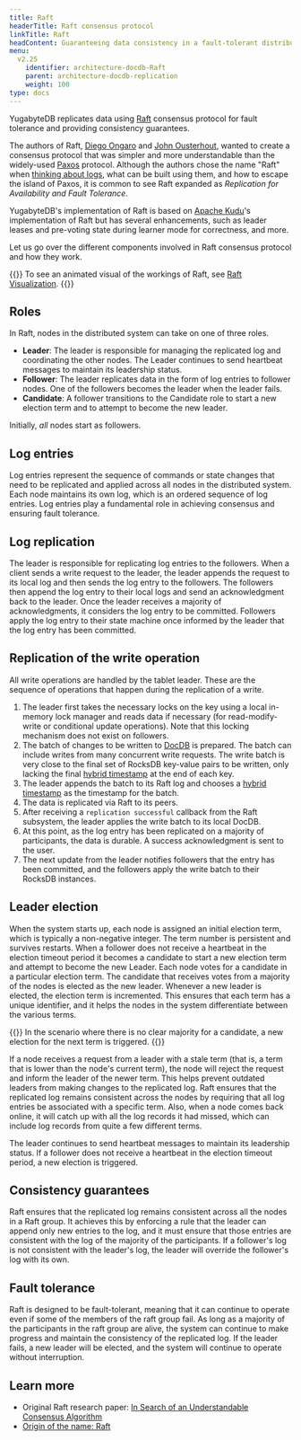 ```yaml
---
title: Raft
headerTitle: Raft consensus protocol
linkTitle: Raft
headContent: Guaranteeing data consistency in a fault-tolerant distributed system
menu:
  v2.25
    identifier: architecture-docdb-Raft
    parent: architecture-docdb-replication
    weight: 100
type: docs
---
```


YugabyteDB replicates data using [Raft](https://en.wikipedia.org/wiki/Raft_(algorithm)) consensus protocol for fault tolerance and providing consistency guarantees.

The authors of Raft, [Diego Ongaro](https://ongardie.net/) and [John Ousterhout](https://web.stanford.edu/~ouster/cgi-bin/home.php), wanted to create a consensus protocol that was simpler and more understandable than the widely-used [Paxos](https://en.wikipedia.org/wiki/Paxos_(computer_science)) protocol. Although the authors chose the name "Raft" when [thinking about logs](https://groups.google.com/g/raft-dev/c/95rZqptGpmU), what can be built using them, and how to escape the island of Paxos, it is common to see Raft expanded as _Replication for Availability and Fault Tolerance_.

YugabyteDB's implementation of Raft is based on [Apache Kudu](https://kudu.apache.org/docs/)'s implementation of Raft but has several enhancements, such as leader leases and pre-voting state during learner mode for correctness, and more.

Let us go over the different components involved in Raft consensus protocol and how they work.

{{<lead link="https://Raft.github.io/">}}
To see an animated visual of the workings of Raft, see [Raft Visualization](https://Raft.github.io/).
{{</lead>}}

## Roles

In Raft, nodes in the distributed system can take on one of three roles.

- **Leader**: The leader is responsible for managing the replicated log and coordinating the other nodes. The Leader continues to send heartbeat messages to maintain its leadership status.
- **Follower**: The leader replicates data in the form of log entries to follower nodes. One of the followers becomes the leader when the leader fails.
- **Candidate**: A follower transitions to the Candidate role to start a new election term and to attempt to become the new leader.

Initially, _all_ nodes start as followers.

## Log entries

Log entries represent the sequence of commands or state changes that need to be replicated and applied across all nodes in the distributed system. Each node maintains its own log, which is an ordered sequence of log entries. Log entries play a fundamental role in achieving consensus and ensuring fault tolerance.

## Log replication

The leader is responsible for replicating log entries to the followers. When a client sends a write request to the leader, the leader appends the request to its local log and then sends the log entry to the followers. The followers then append the log entry to their local logs and send an acknowledgment back to the leader. Once the leader receives a majority of acknowledgments, it considers the log entry to be committed. Followers apply the log entry to their state machine once informed by the leader that the log entry has been committed.

## Replication of the write operation

All write operations are handled by the tablet leader. These are the sequence of operations that happen during the replication of a write.

1. The leader first takes the necessary locks on the key using a local in-memory lock manager and reads data if necessary (for read-modify-write or conditional update operations). Note that this locking mechanism does not exist on followers.
1. The batch of changes to be written to [DocDB](../../docdb/) is prepared. The batch can include writes from many concurrent write requests. The write batch is very close to the final set of RocksDB key-value pairs to be written, only lacking the final [hybrid timestamp](../../transactions/transactions-overview#hybrid-logical-clocks) at the end of each key.
1. The leader appends the batch to its Raft log and chooses a [hybrid timestamp](../../transactions/transactions-overview#hybrid-logical-clocks) as the timestamp for the batch.
1. The data is replicated via Raft to its peers.
1. After receiving a `replication successful` callback from the Raft subsystem, the leader applies the write batch to its local DocDB.
1. At this point, as the log entry has been replicated on a majority of participants, the data is durable. A success acknowledgment is sent to the user.
1. The next update from the leader notifies followers that the entry has been committed, and the followers apply the write batch to their RocksDB instances.

## Leader election

When the system starts up, each node is assigned an initial election term, which is typically a non-negative integer. The term number is persistent and survives restarts. When a follower does not receive a heartbeat in the election timeout period it becomes a candidate to start a new election term and attempt to become the new Leader. Each node votes for a candidate in a particular election term. The candidate that receives votes from a majority of the nodes is elected as the new leader. Whenever a new leader is elected, the election term is incremented. This ensures that each term has a unique identifier, and it helps the nodes in the system differentiate between the various terms.

{{<note>}}
In the scenario where there is no clear majority for a candidate, a new election for the next term is triggered.
{{</note>}}

If a node receives a request from a leader with a stale term (that is, a term that is lower than the node's current term), the node will reject the request and inform the leader of the newer term. This helps prevent outdated leaders from making changes to the replicated log. Raft ensures that the replicated log remains consistent across the nodes by requiring that all log entries be associated with a specific term. Also, when a node comes back online, it will catch up with all the log records it had missed, which can include log records from quite a few different terms.

The leader continues to send heartbeat messages to maintain its leadership status. If a follower does not receive a heartbeat in the election timeout period, a new election is triggered.

## Consistency guarantees

Raft ensures that the replicated log remains consistent across all the nodes in a Raft group. It achieves this by enforcing a rule that the leader can append only new entries to the log, and it must ensure that those entries are consistent with the log of the majority of the participants. If a follower's log is not consistent with the leader's log, the leader will override the follower's log with its own.

## Fault tolerance

Raft is designed to be fault-tolerant, meaning that it can continue to operate even if some of the members of the raft group fail. As long as a majority of the participants in the raft group are alive, the system can continue to make progress and maintain the consistency of the replicated log. If the leader fails, a new leader will be elected, and the system will continue to operate without interruption.

## Learn more

- Original Raft research paper: [In Search of an Understandable Consensus Algorithm](https://Raft.github.io/Raft.pdf)
- [Origin of the name: Raft](https://groups.google.com/g/raft-dev/c/95rZqptGpmU)